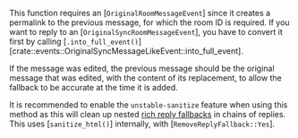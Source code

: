 <!-- Keep this comment so the content is always included as a new paragraph -->
This function requires an [`OriginalRoomMessageEvent`] since it creates a permalink to
the previous message, for which the room ID is required. If you want to reply to an
[`OriginalSyncRoomMessageEvent`], you have to convert it first by calling
[`.into_full_event()`][crate::events::OriginalSyncMessageLikeEvent::into_full_event].

If the message was edited, the previous message should be the original message that was edited,
with the content of its replacement, to allow the fallback to be accurate at the time it is added.

It is recommended to enable the `unstable-sanitize` feature when using this method as this will
clean up nested [rich reply fallbacks] in chains of replies. This uses [`sanitize_html()`]
internally, with [`RemoveReplyFallback::Yes`].

[rich reply fallbacks]: https://spec.matrix.org/v1.4/client-server-api/#fallbacks-for-rich-replies

